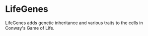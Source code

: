 LifeGenes
=========

LifeGenes adds genetic inheritance and various traits to the cells in Conway's Game of Life.
